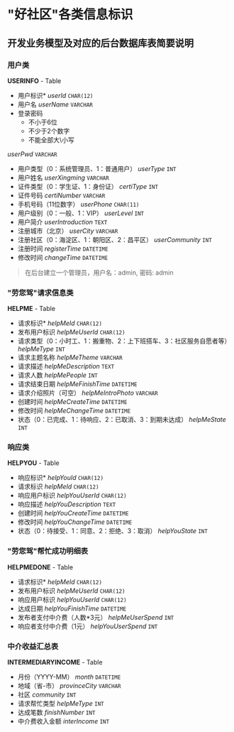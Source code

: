 # "好社区"各类信息标识
## 开发业务模型及对应的后台数据库表简要说明
### 用户类
**USERINFO** - Table
- 用户标识$*$
*userId*
`CHAR(12)`
- 用户名
*userName*
`VARCHAR`
- 登录密码
    - 不小于$6$位
    - 不少于$2$个数字
    - 不能全部大\小写

*userPwd*
`VARCHAR`
- 用户类型（0：系统管理员、1：普通用户）
*userType*
`INT`
- 用户姓名
*userXingming*
`VARCHAR`
- 证件类型（0：学生证、1：身份证）
*certiType*
`INT`
- 证件号码
*certiNumber*
`VARCHAR`
- 手机号码（11位数字）
*userPhone*
`CHAR(11)`
- 用户级别（0：一般、1：VIP）
*userLevel*
`INT`
- 用户简介
*userIntroduction*
`TEXT`
- 注册城市（北京）
*userCity*
`VARCHAR`
- 注册社区（0：海淀区、1：朝阳区、2：昌平区）
*userCommunity*
`INT`
- 注册时间
*registerTime*
`DATETIME`
- 修改时间
*changeTime*
`DATETIME`
> 在后台建立一个管理员，用户名：admin, 密码: admin
### "劳您驾"请求信息类
**HELPME** - Table
- 请求标识$*$
*helpMeId*
`CHAR(12)`
- 发布用户标识
*helpMeUserId*
`CHAR(12)`
- 请求类型（0：小时工、1：搬重物、2：上下班搭车、3：社区服务自愿者等）
*helpMeType*
`INT`
- 请求主题名称
*helpMeTheme*
`VARCHAR`
- 请求描述
*helpMeDescription*
`TEXT`
- 请求人数
*helpMePeople*
`INT`
- 请求结束日期
*helpMeFinishTime*
`DATETIME`
- 请求介绍照片（可空）
*helpMeIntroPhoto*
`VARCHAR`
- 创建时间
*helpMeCreateTime*
`DATETIME`
- 修改时间
*helpMeChangeTime*
`DATETIME`
- 状态（0：已完成、1：待响应、2：已取消、3：到期未达成）
*helpMeState*
`INT`
### 响应类
**HELPYOU** - Table
- 响应标识$*$
*helpYouId*
`CHAR(12)`
- 请求标识
*helpMeId*
`CHAR(12)`
- 响应用户标识
*helpYouUserId*
`CHAR(12)`
- 响应描述
*helpYouDescription*
`TEXT`
- 创建时间
*helpYouCreateTime*
`DATETIME`
- 修改时间
*helpYouChangeTime*
`DATETIME`
- 状态（0：待接受、1：同意、2：拒绝、3：取消）
*helpYouState*
`INT`
### "劳您驾"帮忙成功明细表
**HELPMEDONE** - Table
- 请求标识$*$
*helpMeId*
`CHAR(12)`
- 发布用户标识
*helpMeUserId*
`CHAR(12)`
- 响应用户标识
*helpYouUserId*
`CHAR(12)`
- 达成日期
*helpYouFinishTime*
`DATETIME`
- 发布者支付中介费（人数*3元）
*helpMeUserSpend*
`INT`
- 响应者支付中介费（1元）
*helpYouUserSpend*
`INT`
### 中介收益汇总表
**INTERMEDIARYINCOME** - Table
- 月份（YYYY-MM）
*month*
`DATETIME`
- 地域（省-市）
*provinceCity*
`VARCHAR`
- 社区
*community*
`INT`
- 请求帮忙类型
*helpMeType*
`INT`
- 达成笔数
*finishNumber*
`INT`
- 中介费收入金额
*interIncome*
`INT`
